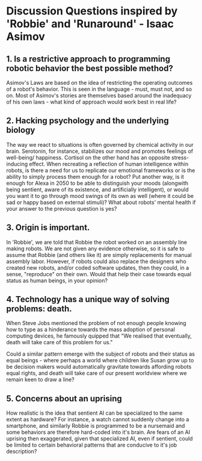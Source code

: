 # Discussion Questions inspired by 'Robbie' and 'Runaround' - Isaac Asimov

## 1. Is a restrictive approach to programming robotic behavior the best possible method?
Asimov's Laws are based on the idea of restricting the operating outcomes of a robot's behavior. This is seen in the language - must, must not, and so on. Most of Asimov's stories are themselves based around the inadequacy of his own laws - what kind of approach would work best in real life?
## 2. Hacking psychology and the underlying biology
The way we react to situations is often governed by chemical activity in our brain. Serotonin, for instance, stabilizes our mood and promotes feelings of well-being/ happiness. Cortisol on the other hand has an opposite stress-inducing effect. When recreating a reflection of human intelligence within robots, is there a need for us to replicate our emotional frameworks or is the ability to simply process them enough for a robot? Put another way, is it enough for Alexa in 2050 to be able to distinguish your moods (alongwith being sentient, aware of its existence, and artificially intelligent), or would you want it to go through mood swings of its own as well (where it could be sad or happy based on external stimuli)? What about robots' mental health if your answer to the previous question is yes?
## 3. Origin is important.
In 'Robbie', we are told that Robbie the robot worked on an assembly line making robots. We are not given any evidence otherwise, so it is safe to assume that Robbie (and others like it) are simply replacements for manual assembly labor. However, if robots could also replace the designers who created new robots, and/or coded software updates, then they could, in a sense, "reproduce" on their own. Would that help their case towards equal status as human beings, in your opinion?
## 4. Technology has a unique way of solving problems: death.
When Steve Jobs mentioned the problem of not enough people knowing how to type as a hinderance towards the mass adoption of personal computing devices, he famously quipped that "We realised that eventually, death will take care of this problem for us." 

Could a similar pattern emerge with the subject of robots and their status as equal beings - where perhaps a world where children like Susan grow up to be decision makers would automatically gravitate towards affording robots equal rights, and death will take care of our present worldview where we remain keen to draw a line?
## 5. Concerns about an uprising
How realistic is the idea that sentient AI can be specialized to the same extent as hardware? For instance, a watch cannot suddenly change into a smartphone, and similarly Robbie is programmed to be a nursemaid and some behaviors are therefore hard-coded into it's brain. Are fears of an AI uprising then exaggerated, given that specialized AI, even if sentient, could be limited to certain behavioral patterns that are conducive to it's job description?


